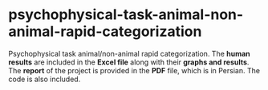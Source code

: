 # psychophysical-task-animal-non-animal-rapid-categorization
Psychophysical task animal/non-animal rapid categorization.
The **human results** are included in the **Excel file** along with their **graphs and results**.
The **report** of the project is provided in the **PDF** file, which is in Persian.
The code is also included.

